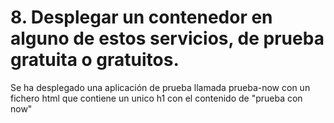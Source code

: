 # 8. Desplegar un contenedor en alguno de estos servicios, de prueba gratuita o gratuitos.  
Se ha desplegado una aplicación de prueba llamada prueba-now con un fichero html que contiene un unico h1 con el contenido de "prueba con now"  
